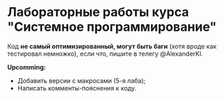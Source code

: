 # Лабораторные работы курса "Системное программирование"
Код __не самый оптимизированный, могут быть баги__ (хотя вроде как тестировал немножко), если что, пишите в телегу @AlexanderKl.

__Upcomming:__
- Добавить версии с макросами (5-я лаба);
- Написать комменты-пояснения к коду.
